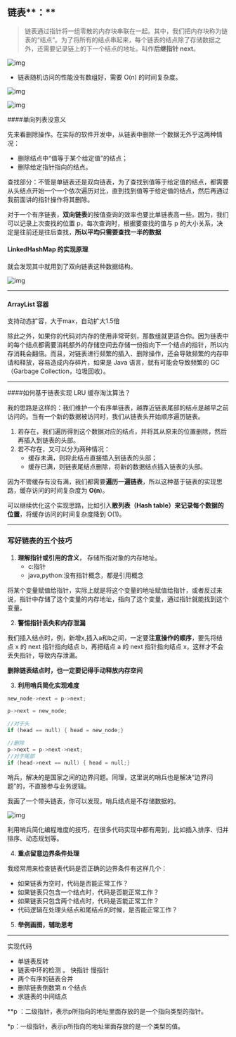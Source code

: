 ## 链表**：**

> ​    链表通过指针将一组零散的内存块串联在一起。其中，我们把内存块称为链表的“结点”。为了将所有的结点串起来，每个链表的结点除了存储数据之外，还需要记录链上的下一个结点的地址。叫作**后继指针 next**。

![img](https://static001.geekbang.org/resource/image/b9/eb/b93e7ade9bb927baad1348d9a806ddeb.jpg)



+ 链表随机访问的性能没有数组好，需要 O(n) 的时间复杂度。



![img](https://static001.geekbang.org/resource/image/86/55/86cb7dc331ea958b0a108b911f38d155.jpg)

![img](https://static001.geekbang.org/resource/image/cb/0b/cbc8ab20276e2f9312030c313a9ef70b.jpg)



####单向列表没意义

先来看删除操作。在实际的软件开发中，从链表中删除一个数据无外乎这两种情况：

- 删除结点中“值等于某个给定值”的结点；
- 删除给定指针指向的结点。

查找部分：不管是单链表还是双向链表，为了查找到值等于给定值的结点，都需要从头结点开始一个一个依次遍历对比，直到找到值等于给定值的结点，然后再通过我前面讲的指针操作将其删除。



对于一个有序链表，**双向链表**的按值查询的效率也要比单链表高一些。因为，我们可以记录上次查找的位置 p，每次查询时，根据要查找的值与 p 的大小关系，决定是往前还是往后查找，**所以平均只需要查找一半的数据**

#### LinkedHashMap 的实现原理

就会发现其中就用到了双向链表这种数据结构。

![img](https://static001.geekbang.org/resource/image/d1/91/d1665043b283ecdf79b157cfc9e5ed91.jpg)



----



#### ArrayList 容器

支持动态扩容，大于max，自动扩大1.5倍

除此之外，如果你的代码对内存的使用非常苛刻，那数组就更适合你。因为链表中的每个结点都需要消耗额外的存储空间去存储一份指向下一个结点的指针，所以内存消耗会翻倍。而且，对链表进行频繁的插入、删除操作，还会导致频繁的内存申请和释放，容易造成内存碎片，如果是 Java 语言，就有可能会导致频繁的 GC（Garbage Collection，垃圾回收）。

----



####如何基于链表实现 LRU 缓存淘汰算法？



我的思路是这样的：我们维护一个有序单链表，越靠近链表尾部的结点是越早之前访问的。当有一个新的数据被访问时，我们从链表头开始顺序遍历链表。

1. 若存在，我们遍历得到这个数据对应的结点，并将其从原来的位置删除，然后再插入到链表的头部。
2. 若不存在，又可以分为两种情况：
   - 缓存未满，则将此结点直接插入到链表的头部；
   - 缓存已满，则链表尾结点删除，将新的数据结点插入链表的头部。

因为不管缓存有没有满，我们都需要**遍历一遍链表**，所以这种基于链表的实现思路，缓存访问的时间复杂度为 **O(n**)。

可以继续优化这个实现思路，比如引入**散列表（Hash table）**来记录**每个数据的位置**，将缓存访问的时间复杂度降到 O(1)。



---

### 写好链表的五个技巧

1. **理解指针或引用的含义**， 存储所指对象的内存地址。
   - c:指针
   - java,python:没有指针概念，都是引用概念

将某个变量赋值给指针，实际上就是将这个变量的地址赋值给指针，或者反过来说，指针中存储了这个变量的内存地址，指向了这个变量，通过指针就能找到这个变量。

2. **警惕指针丢失和内存泄漏**

我们插入结点时，例，新增x,插入a和b之间，一定要**注意操作的顺序**，要先将结点 x 的 next 指针指向结点 b，再把结点 a 的 next 指针指向结点 x，这样才不会丢失指针，导致内存泄漏。

**删除链表结点时，也一定要记得手动释放内存空间**

3. **利用哨兵简化实现难度**

```c
new_node->next = p->next;

p->next = new_node;

//对于头
if (head == null) { head = new_node;}

//删除
p->next = p->next->next;
//对于尾部
if (head->next == null) { head = null;}
```

哨兵，解决的是国家之间的边界问题。同理，这里说的哨兵也是解决“边界问题”的，不直接参与业务逻辑。

我画了一个带头链表，你可以发现，哨兵结点是不存储数据的。

![img](https://static001.geekbang.org/resource/image/7d/c7/7d22d9428bdbba96bfe388fe1e3368c7.jpg)

利用哨兵简化编程难度的技巧，在很多代码实现中都有用到，比如插入排序、归并排序、动态规划等。

4. **重点留意边界条件处理**

我经常用来检查链表代码是否正确的边界条件有这样几个：

- 如果链表为空时，代码是否能正常工作？
- 如果链表只包含一个结点时，代码是否能正常工作？
- 如果链表只包含两个结点时，代码是否能正常工作？
- 代码逻辑在处理头结点和尾结点的时候，是否能正常工作？

5. **举例画图，辅助思考**

----

实现代码

- 单链表反转
- 链表中环的检测 。 快指针 慢指针
- 两个有序的链表合并
- 删除链表倒数第 n 个结点
- 求链表的中间结点





**p ：二级指针，表示p所指向的地址里面存放的是一个指向类型的指针。

*p：一级指针，表示p所指向的地址里面存放的是一个类型的值。
